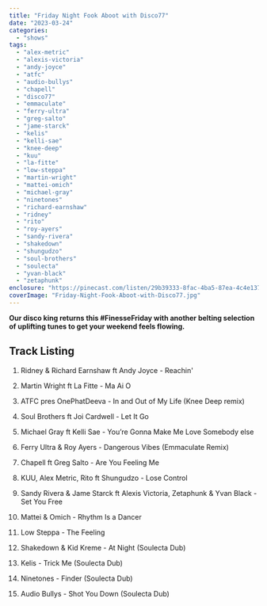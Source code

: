 ```yaml
---
title: "Friday Night Fook Aboot with Disco77"
date: "2023-03-24"
categories: 
  - "shows"
tags: 
  - "alex-metric"
  - "alexis-victoria"
  - "andy-joyce"
  - "atfc"
  - "audio-bullys"
  - "chapell"
  - "disco77"
  - "emmaculate"
  - "ferry-ultra"
  - "greg-salto"
  - "jame-starck"
  - "kelis"
  - "kelli-sae"
  - "knee-deep"
  - "kuu"
  - "la-fitte"
  - "low-steppa"
  - "martin-wright"
  - "mattei-omich"
  - "michael-gray"
  - "ninetones"
  - "richard-earnshaw"
  - "ridney"
  - "rito"
  - "roy-ayers"
  - "sandy-rivera"
  - "shakedown"
  - "shungudzo"
  - "soul-brothers"
  - "soulecta"
  - "yvan-black"
  - "zetaphunk"
enclosure: "https://pinecast.com/listen/29b39333-8fac-4ba5-87ea-4c4e1379a3c5.mp3 59603173 audio/mpeg "
coverImage: "Friday-Night-Fook-Aboot-with-Disco77.jpg"
---
```


**Our disco king returns this #FinesseFriday with another belting selection of uplifting tunes to get your weekend feels flowing.**

## Track Listing

1. Ridney & Richard Earnshaw ft Andy Joyce - Reachin'

3. Martin Wright ft La Fitte - Ma Ai O

5. ATFC pres OnePhatDeeva - In and Out of My Life (Knee Deep remix)

7. Soul Brothers ft Joi Cardwell - Let It Go

9. Michael Gray ft Kelli Sae - You’re Gonna Make Me Love Somebody else

11. Ferry Ultra & Roy Ayers - Dangerous Vibes (Emmaculate Remix)

13. Chapell ft Greg Salto - Are You Feeling Me

15. KUU, Alex Metric, Rito ft Shungudzo - Lose Control

17. Sandy Rivera & Jame Starck ft Alexis Victoria, Zetaphunk & Yvan Black - Set You Free

19. Mattei & Omich - Rhythm Is a Dancer

21. Low Steppa - The Feeling

23. Shakedown & Kid Kreme - At Night (Soulecta Dub)

25. Kelis - Trick Me (Soulecta Dub)

27. Ninetones - Finder (Soulecta Dub) 

29. Audio Bullys - Shot You Down (Soulecta Dub)
